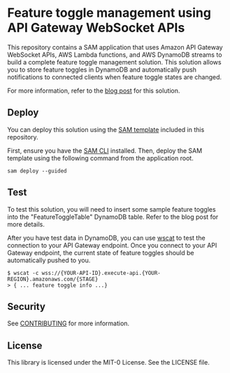 # Feature toggle management using API Gateway WebSocket APIs

This repository contains a SAM application that uses Amazon API Gateway WebSocket APIs, AWS Lambda functions, and AWS DynamoDB streams to build a complete feature toggle management solution.  This solution allows you to store feature toggles in DynamoDB and automatically push notifications to connected clients when feature toggle states are changed.

For more information, refer to the [blog post](TBD) for this solution.

## Deploy

You can deploy this solution using the [SAM template](template.yaml) included in this repository.  

First, ensure you have the [SAM CLI](https://docs.aws.amazon.com/serverless-application-model/latest/developerguide/serverless-sam-cli-install.html) installed. Then, deploy the SAM template using the following command from the application root.

```
sam deploy --guided
```

## Test

To test this solution, you will need to insert some sample feature toggles into the "FeatureToggleTable" DynamoDB table.  Refer to the blog post for more details.

After you have test data in DynamoDB, you can use [wscat](https://github.com/websockets/wscat) to test the connection to your API Gateway endpoint.  Once you connect to your API Gateway endpoint, the current state of feature toggles should be automatically pushed to you.

```
$ wscat -c wss://{YOUR-API-ID}.execute-api.{YOUR-REGION}.amazonaws.com/{STAGE}
> { ... feature toggle info ...} 
```

## Security

See [CONTRIBUTING](CONTRIBUTING.md#security-issue-notifications) for more information.

## License

This library is licensed under the MIT-0 License. See the LICENSE file.

